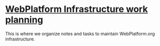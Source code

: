 # [WebPlatform Infrastructure work planning](http://webplatform.github.io/ops/)

This is where we organize notes and tasks to maintain WebPlatform.org infrastructure.
